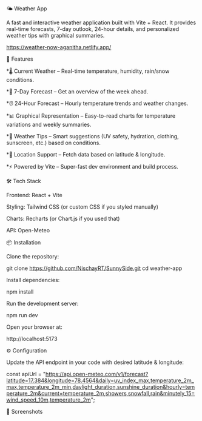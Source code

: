 🌤 Weather App

A fast and interactive weather application built with Vite + React. It provides real-time forecasts, 7-day outlook, 24-hour details, and personalized weather tips with graphical summaries.

https://weather-now-aganitha.netlify.app/


🚀 Features

*🌡 Current Weather – Real-time temperature, humidity, rain/snow conditions.

*📆 7-Day Forecast – Get an overview of the week ahead.

*⏰ 24-Hour Forecast – Hourly temperature trends and weather changes.

*📊 Graphical Representation – Easy-to-read charts for temperature variations and weekly summaries.

*📝 Weather Tips – Smart suggestions (UV safety, hydration, clothing, sunscreen, etc.) based on conditions.

*📍 Location Support – Fetch data based on latitude & longitude.

*⚡ Powered by Vite – Super-fast dev environment and build process.



🛠 Tech Stack

Frontend: React + Vite

Styling: Tailwind CSS (or custom CSS if you styled manually)

Charts: Recharts (or Chart.js if you used that)

API: Open-Meteo



📦 Installation

Clone the repository:

git clone https://github.com/NischayRT/SunnySide.git
cd weather-app


Install dependencies:

npm install


Run the development server:

npm run dev


Open your browser at:

http://localhost:5173

⚙️ Configuration

Update the API endpoint in your code with desired latitude & longitude:

const apiUrl = "https://api.open-meteo.com/v1/forecast?latitude=17.384&longitude=78.4564&daily=uv_index_max,temperature_2m_max,temperature_2m_min,daylight_duration,sunshine_duration&hourly=temperature_2m&current=temperature_2m,showers,snowfall,rain&minutely_15=wind_speed_10m,temperature_2m";


📸 Screenshots



